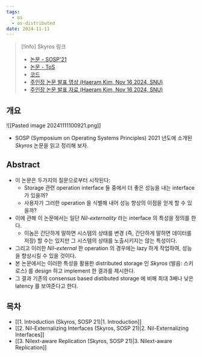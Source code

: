 ```yaml
---
tags:
  - os
  - os-distributed
date: 2024-11-11
---
```

> [!info] Skyros 링크
> - [논문 - SOSP'21](https://dl.acm.org/doi/10.1145/3477132.3483543)
> - [논문 - ToS](https://dl.acm.org/doi/10.1145/3542821)
> - [코드](https://bitbucket.org/aganesan4/skyros/src/master)
> - [주인장 논문 발표 영상 (Haeram Kim, Nov 16 2024, SNU)](https://youtu.be/Y3e3pmaw-XE?si=GY0R3Xor7YTiX1d3)
> - [주인장 논문 발표 자료 (Haeram Kim, Nov 16 2024, SNU)](https://1drv.ms/b/c/12a2aef6bd5b0c74/EXQMW732rqIggBK29gAAAAABUmiDtDO_EqJquDbu7VDsYg?e=7RNiHz)

## 개요

![[Pasted image 20241111100921.png]]

- SOSP (Symposium on Operating Systems Principles) 2021 년도에 소개된 *Skyros* 논문을 읽고 정리해 보자.

## Abstract

- 이 논문은 두가지의 질문으로부터 시작된다:
	- Storage 관련 operation interface 들 중에서 더 좋은 성능을 내는 interface 가 있을까?
	- 사용자가 그러한 operation 을 식별해 내어 성능 향상의 이점을 얻게 할 수 있을까?
- 이에 관해 이 논문에서는 일단 *Nil-externality* 라는 interface 의 특성을 정의를 한다.
	- 이놈은 간단하게 말하면 시스템의 상태를 변경 (즉, 간단하게 말하면 데이터를 저장) 할 수는 있지만 그 시스템의 상태를 노출시키지는 않는 특성이다.
- 그리고 이러한 *Nil-external* 한 operation 의 경우에는 lazy 하게 작업하여, 성능을 향상시킬 수 있을 것이다.
- 본 논문에서는 이러한 특성을 활용한 distributed storage 인 *Skyros* (발음: 스키로스) 를 design 하고 implement 한 결과를 제시한다.
- 그 결과 기존의 consensus based distibuted storage 에 비해 최대 3배나 낮은 latency 를 보여준다고 한다.

## 목차

- [[1. Introduction (Skyros, SOSP 21)|1. Introduction]]
- [[2. Nil-Externalizing Interfaces (Skyros, SOSP 21)|2. Nil-Externalizing Interfaces]]
- [[3. Nilext-aware Replication (Skyros, SOSP 21)|3. Nilext-aware Replication]]